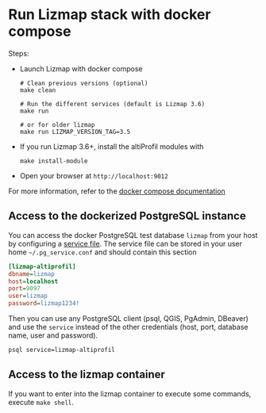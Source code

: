 # Run Lizmap stack with docker compose

Steps:

- Launch Lizmap with docker compose
    ```
    # Clean previous versions (optional)
    make clean

    # Run the different services (default is Lizmap 3.6)
    make run
    
    # or for older lizmap
    make run LIZMAP_VERSION_TAG=3.5
    ```

- If you run Lizmap 3.6+, install the altiProfil modules with

    ```
    make install-module
    ```

- Open your browser at `http://localhost:9012`

For more information, refer to the [docker compose documentation](https://docs.docker.com/compose/)

## Access to the dockerized PostgreSQL instance

You can access the docker PostgreSQL test database `lizmap` from your host by configuring a
[service file](https://docs.qgis.org/latest/en/docs/user_manual/managing_data_source/opening_data.html#postgresql-service-connection-file).
The service file can be stored in your user home `~/.pg_service.conf` and should contain this section

```ini
[lizmap-altiprofil]
dbname=lizmap
host=localhost
port=9097
user=lizmap
password=lizmap1234!
```

Then you can use any PostgreSQL client (psql, QGIS, PgAdmin, DBeaver) and use the `service`
instead of the other credentials (host, port, database name, user and password).

```bash
psql service=lizmap-altiprofil
```

## Access to the lizmap container

If you want to enter into the lizmap container to execute some commands, 
execute `make shell`.
